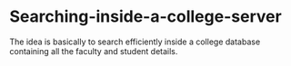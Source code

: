 Searching-inside-a-college-server
=================================

The idea is basically to search efficiently inside a college database containing all the faculty and student details.

